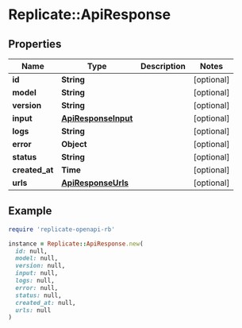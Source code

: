 # Replicate::ApiResponse

## Properties

| Name | Type | Description | Notes |
| ---- | ---- | ----------- | ----- |
| **id** | **String** |  | [optional] |
| **model** | **String** |  | [optional] |
| **version** | **String** |  | [optional] |
| **input** | [**ApiResponseInput**](ApiResponseInput.md) |  | [optional] |
| **logs** | **String** |  | [optional] |
| **error** | **Object** |  | [optional] |
| **status** | **String** |  | [optional] |
| **created_at** | **Time** |  | [optional] |
| **urls** | [**ApiResponseUrls**](ApiResponseUrls.md) |  | [optional] |

## Example

```ruby
require 'replicate-openapi-rb'

instance = Replicate::ApiResponse.new(
  id: null,
  model: null,
  version: null,
  input: null,
  logs: null,
  error: null,
  status: null,
  created_at: null,
  urls: null
)
```

